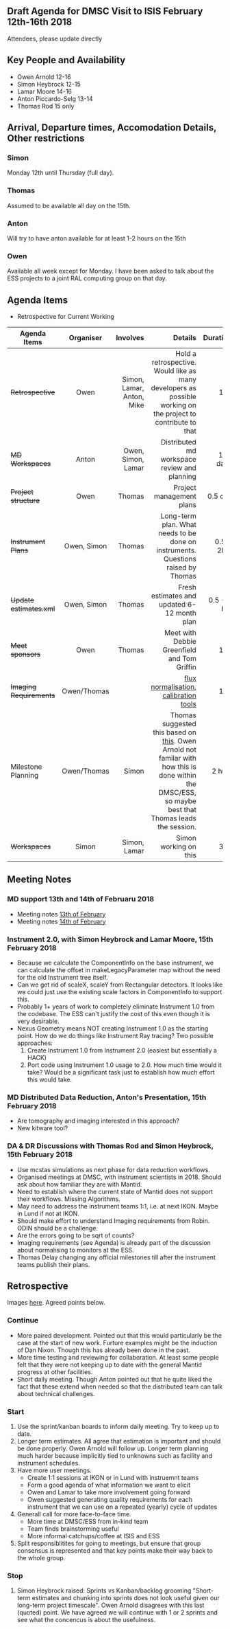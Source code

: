 ## Draft Agenda for DMSC Visit to ISIS February 12th-16th 2018

Attendees, please update directly

## Key People and Availability
* Owen Arnold 12-16
* Simon Heybrock 12-15
* Lamar Moore 14-16
* Anton Piccardo-Selg 13-14
* Thomas Rod 15 only

## Arrival, Departure times, Accomodation Details, Other restrictions

### Simon 
Monday 12th until Thursday (full day).
### Thomas
Assumed to be available all day on the 15th.
### Anton
Will try to have anton available for at least 1-2 hours on the 15th
### Owen
Available all week except for Monday. I have been asked to talk about the ESS projects to a joint RAL computing group on that day.


## Agenda Items
* Retrospective for Current Working 

| Agenda Items        | Organiser           | Involves  | Details  | Duration | Date & Time | 
| ------------- |:-------------:| -----:|---------:| ---------:| ---------:|
| ~~Retrospective~~      | Owen | Simon, Lamar, Anton, Mike | Hold a retrospective. Would like as many developers as possible working on the project to contribute to that | 1 hr | 14th 13:00 |
| ~~MD Workspaces~~ | Anton   |  Owen, Simon, Lamar | Distributed md workspace review and planning | 1-2 days | 14th |
| ~~Project structure~~ | Owen   |  Thomas | Project management plans | 0.5 day | PM 15th |
| ~~Instrument Plans~~ | Owen, Simon   |  Thomas | Long-term plan. What needs to be done on instruments. Questions raised by Thomas | 0.5 - 2hrs | AM 15th |
| ~~Update estimates.xml~~ | Owen, Simon   | Thomas | Fresh estimates and updated 6-12 month plan | 0.5 - 1 hrs  | AM 15th |
| ~~Meet sponsors~~ | Owen   |  Thomas | Meet with Debbie Greenfield and Tom Griffin | 1 hr | 11:00-12:00 15th |
| ~~Imaging Requirements~~ | Owen/Thomas   |   | [flux normalisation](https://confluence.esss.lu.se/display/DAM/Imaging+-+Flux+normalisation), [calibration tools](https://confluence.esss.lu.se/display/DAM/Imaging+-+Calibration+tools) | 1 hr | 15th |
| Milestone Planning | Owen/Thomas | Simon | Thomas suggested this based on [this](https://confluence.esss.lu.se/display/DMSC/Overview+of+Milestones). Owen Arnold not familar with how this is done within the DMSC/ESS, so maybe best that Thomas leads the session. | 2 hrs? | PM 15th |
| ~~Workspaces~~      | Simon | Simon, Lamar| Simon working on this | 3 hr | 14th 13:00 |

## Meeting Notes

### MD support 13th and 14th of Februaru 2018

* Meeting notes [13th of February](https://github.com/DMSC-Instrument-Data/documents/blob/master/investigations/MultiDimensionalInvestigation/requirements_and_discussions/meeting_notes_2018_02_13.md)
* Meeting notes [14th of February](https://github.com/DMSC-Instrument-Data/documents/blob/master/investigations/MultiDimensionalInvestigation/requirements_and_discussions/meeting_notes_2018_02_14.md)





### Instrument 2.0, with Simon Heybrock and Lamar Moore, 15th February 2018

- Because we calculate the ComponentInfo on the base instrument, we can calculate the offset in makeLegacyParameter map without the need for the old Instrument tree itself.
- Can we get rid of scaleX, scaleY from Rectangular detectors. It looks like we could just use the existing scale factors in ComponentInfo to support this.
- Probably 1+ years of work to completely eliminate Instrument 1.0 from the codebase. The ESS can't justify the cost of this even though it is very desirable.
- Nexus Geometry means NOT creating Instrument 1.0 as the starting point. How do we do things like Instrument Ray tracing? Two possible approaches:
  1. Create Instrument 1.0 from Instrument 2.0 (easiest but essentially a HACK)
  1. Port code using Instrument 1.0 usage to 2.0. How much time would it take? Would be a significant task just to establish how much effort this would take.

### MD Distributed Data Reduction, Anton's Presentation, 15th February 2018

- Are tomography and imaging interested in this approach?
- New kitware tool?

### DA & DR Discussions with Thomas Rod and Simon Heybrock, 15th February 2018

- Use mcstas simulations as next phase for data reduction workflows. 
- Organised meetings at DMSC, with instrument scientists in 2018. Should ask about how familiar they are with Mantid.
- Need to establish where the current state of Mantid does not support their workflows. Missing Algorithms.
- May need to address the instrument teams 1:1, i.e. at next IKON. Maybe in Lund if not at IKON.
- Should make effort to understand Imaging requirements from Robin. ODIN should be a challenge.
- Are the errors going to be sqrt of counts?
- Imaging requirements (see Agenda) is already part of the discussion about normalising to monitors at the ESS.
- Thomas Delay changing any official milestones till after the instrument teams publish their plans.

## Retrospective 

 Images [here](retrospective_images). Agreed points below.

### Continue

* More paired development. Pointed out that this would particularly be the case at the start of new work. Furture examples might be the induction of Dan Nixon. Though this has already been done in the past.
* More time testing and reviewing for collaboration. At least some people felt that they were not keeping up to date with the general Mantid progress at other facilities.
* Short daily meeting. Though Anton pointed out that he quite liked the fact that these extend when needed so that the distributed team can talk about technical challenges.

### Start

1. Use the sprint/kanban boards to inform daily meeting. Try to keep up to date.
1. Longer term estimates. All agree that estimation is important and should be done properly. Owen Arnold will follow up. Longer term planning much harder because implicitly tied to unknowns such as facility and instrument schedules.
1. Have more user meetings. 
    * Create 1:1 sessions at IKON or in Lund with instruemnt teams
    * Form a good agenda of what information we want to elicit
    * Owen and Lamar to take more involvement going forward
    * Owen suggested generating quality requirements for each instrument that we can use on a repeated (yearly) cycle of updates
1. Generall call for more face-to-face time.
    * More time at DMSC/ESS from in-kind team
    * Team finds brainstorming useful
    * More informal catchups/coffee at ISIS and ESS
1. Split responsiblitites for going to meetings, but ensure that group consensus is represented and that key points make their way back to the whole group.

### Stop

1. Simon Heybrock raised: Sprints vs Kanban/backlog grooming "Short-term estimates and chunking into sprints does not look useful given our long-term project timescale". Owen Arnold disagrees with this last (quoted) point. We have agreed we will continue with 1 or 2 sprints and see what the concencus is about the usefulness.

